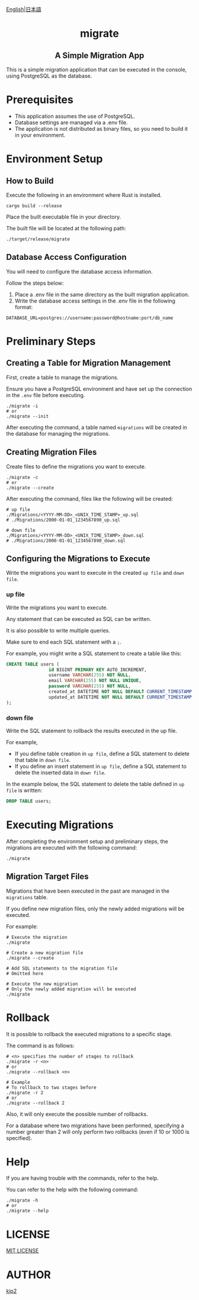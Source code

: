 [English](README.md)|[日本語](README-ja.md)

<h1 align="center">migrate</h1>

<h2 align="center">A Simple Migration App</h2>

This is a simple migration application that can be executed in the console, using PostgreSQL as the database.

# Prerequisites

- This application assumes the use of PostgreSQL.
- Database settings are managed via a .env file.
- The application is not distributed as binary files, so you need to build it in your environment.

# Environment Setup

## How to Build

Execute the following in an environment where Rust is installed.

```shell
cargo build --release
```

Place the built executable file in your directory.

The built file will be located at the following path:

```shell
./target/release/migrate
```

## Database Access Configuration

You will need to configure the database access information.

Follow the steps below:

1. Place a .env file in the same directory as the built migration application.
2. Write the database access settings in the .env file in the following format:

```env
DATABASE_URL=postgres://username:password@hostname:port/db_name
```

# Preliminary Steps

## Creating a Table for Migration Management

First, create a table to manage the migrations.

Ensure you have a PostgreSQL environment and have set up the connection in the `.env` file before executing.

```shell
./migrate -i
# or
./migrate --init
```

After executing the command, a table named `migrations` will be created in the database for managing the migrations.

## Creating Migration Files

Create files to define the migrations you want to execute.

```shell
./migrate -c
# or
./migrate --create
```

After executing the command, files like the following will be created:

```shell
# up file
./Migrations/<YYYY-MM-DD>_<UNIX_TIME_STAMP>_up.sql
# ./Migrations/2000-01-01_1234567890_up.sql

# down file
./Migrations/<YYYY-MM-DD>_<UNIX_TIME_STAMP>_down.sql
# ./Migrations/2000-01-01_1234567890_down.sql
```

## Configuring the Migrations to Execute

Write the migrations you want to execute in the created `up file` and `down file`.

### up file

Write the migrations you want to execute.

Any statement that can be executed as SQL can be written.

It is also possible to write multiple queries.

Make sure to end each SQL statement with a `;`.

For example, you might write a SQL statement to create a table like this:

```sql
CREATE TABLE users (
                id BIGINT PRIMARY KEY AUTO_INCREMENT,
                username VARCHAR(255) NOT NULL,
                email VARCHAR(255) NOT NULL UNIQUE,
                password VARCHAR(255) NOT NULL,
                created_at DATETIME NOT NULL DEFAULT CURRENT_TIMESTAMP,
                updated_at DATETIME NOT NULL DEFAULT CURRENT_TIMESTAMP ON UPDATE CURRENT_TIMESTAMP
);
```

### down file

Write the SQL statement to rollback the results executed in the up file.

For example,

- If you define table creation in `up file`, define a SQL statement to delete that table in `down file`.
- If you define an insert statement in `up file`, define a SQL statement to delete the inserted data in `down file`.

In the example below, the SQL statement to delete the table defined in `up file` is written:

```sql
DROP TABLE users;
```

# Executing Migrations

After completing the environment setup and preliminary steps, the migrations are executed with the following command:

```shell
./migrate
```

## Migration Target Files

Migrations that have been executed in the past are managed in the `migrations` table.

If you define new migration files, only the newly added migrations will be executed.

For example:

```shell
# Execute the migration
./migrate

# Create a new migration file
./migrate --create

# Add SQL statements to the migration file
# Omitted here

# Execute the new migration
# Only the newly added migration will be executed
./migrate
```

# Rollback

It is possible to rollback the executed migrations to a specific stage.

The command is as follows:

```shell
# <n> specifies the number of stages to rollback
./migrate -r <n>
# or
./migrate --rollback <n>

# Example
# To rollback to two stages before
./migrate -r 2
# or
./migrate --rollback 2
```

Also, it will only execute the possible number of rollbacks.

For a database where two migrations have been performed, specifying a number greater than 2 will only perform two rollbacks (even if 10 or 1000 is specified).

# Help

If you are having trouble with the commands, refer to the help.

You can refer to the help with the following command:

```shell
./migrate -h
# or
./migrate --help
```

# LICENSE

[MIT LICENSE](https://github.com/kip2/sqcr/blob/main/LICENSE)

# AUTHOR

[kip2](https://github.com/kip2)